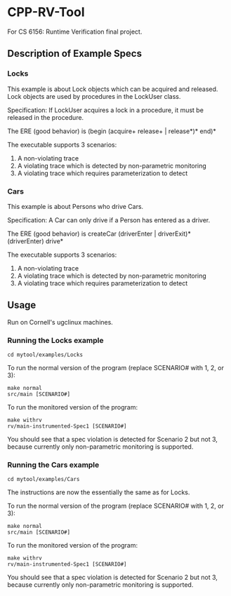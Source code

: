 # CPP-RV-Tool
For CS 6156: Runtime Verification final project.

## Description of Example Specs

### Locks
This example is about Lock objects which can be acquired and released.
Lock objects are used by procedures in the LockUser class.

Specification: If LockUser acquires a lock in a procedure, it must be released in the procedure.

The ERE (good behavior) is (begin (acquire+ release+ | release*)* end)*

The executable supports 3 scenarios:
1. A non-violating trace
2. A violating trace which is detected by non-parametric monitoring
3. A violating trace which requires parameterization to detect

### Cars
This example is about Persons who drive Cars. 

Specification: A Car can only drive if a Person has entered as a driver.

The ERE (good behavior) is createCar (driverEnter | driverExit)* (driverEnter) drive*

The executable supports 3 scenarios:
1. A non-violating trace
2. A violating trace which is detected by non-parametric monitoring
3. A violating trace which requires parameterization to detect

## Usage

Run on Cornell's ugclinux machines.

### Running the Locks example

```
cd mytool/examples/Locks 
```

To run the normal version of the program (replace SCENARIO# with 1, 2, or 3):
```
make normal
src/main [SCENARIO#]
```

To run the monitored version of the program:
```
make withrv
rv/main-instrumented-Spec1 [SCENARIO#]
```

You should see that a spec violation is detected for Scenario 2 but not 3, because currently only non-parametric monitoring is supported.

### Running the Cars example

```
cd mytool/examples/Cars
```

The instructions are now the essentially the same as for Locks.

To run the normal version of the program (replace SCENARIO# with 1, 2, or 3):
```
make normal
src/main [SCENARIO#]
```

To run the monitored version of the program:
```
make withrv
rv/main-instrumented-Spec1 [SCENARIO#]
```

You should see that a spec violation is detected for Scenario 2 but not 3, because currently only non-parametric monitoring is supported.


